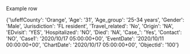 
Example row

{'\ufeffCounty': 'Orange', 'Age': '31', 'Age_group': '25-34 years', 
'Gender': 'Male', 'Jurisdiction': 'FL resident', 'Travel_related': 'No',
 'Origin': 'NA', 'EDvisit': 'YES', 'Hospitalized': 'NO', 'Died': 'NA', 
 'Case_': 'Yes', 'Contact': 'NO', 'Case1': '2020/10/17 05:00:00+00', 
 'EventDate': '2020/10/11 00:00:00+00', 'ChartDate': '2020/10/17 05:00:00+00',
  'ObjectId': '100'}
